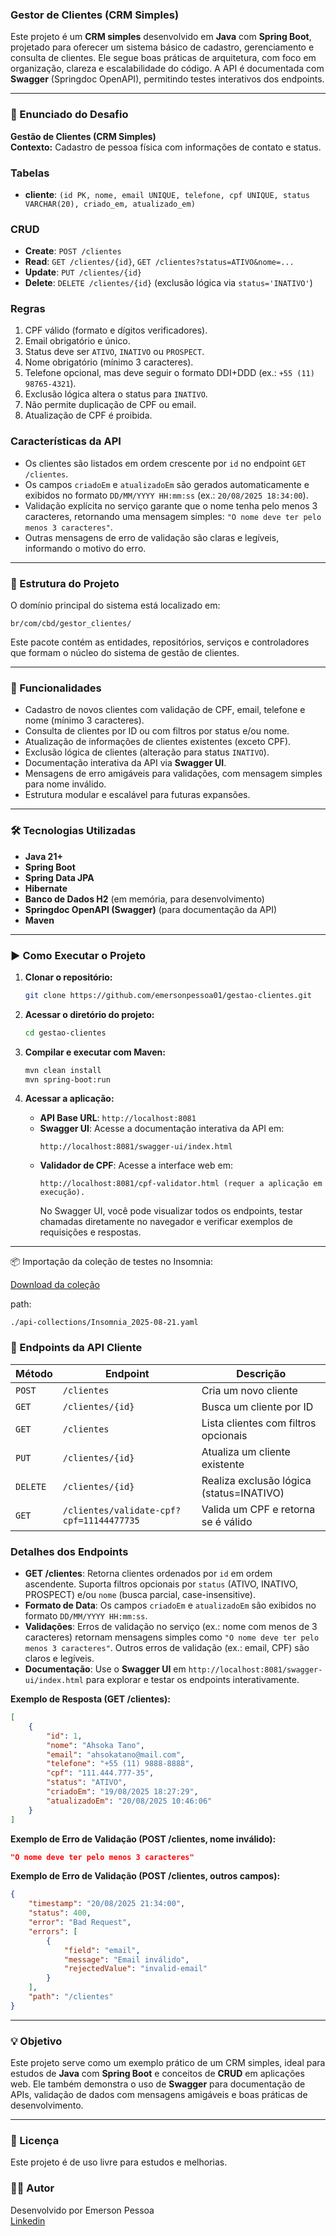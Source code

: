 ### Gestor de Clientes (CRM Simples)

Este projeto é um **CRM simples** desenvolvido em **Java** com **Spring Boot**, projetado para oferecer um sistema básico de cadastro, gerenciamento e consulta de clientes. Ele segue boas práticas de arquitetura, com foco em organização, clareza e escalabilidade do código. A API é documentada com **Swagger** (Springdoc OpenAPI), permitindo testes interativos dos endpoints.

---

### 📝 Enunciado do Desafio

**Gestão de Clientes (CRM Simples)**  
**Contexto:** Cadastro de pessoa física com informações de contato e status.  

### Tabelas
- **cliente**: `(id PK, nome, email UNIQUE, telefone, cpf UNIQUE, status VARCHAR(20), criado_em, atualizado_em)`

### CRUD
- **Create**: `POST /clientes`
- **Read**: `GET /clientes/{id}`, `GET /clientes?status=ATIVO&nome=...`
- **Update**: `PUT /clientes/{id}`
- **Delete**: `DELETE /clientes/{id}` (exclusão lógica via `status='INATIVO'`)

### Regras
1. CPF válido (formato e dígitos verificadores).
2. Email obrigatório e único.
3. Status deve ser `ATIVO`, `INATIVO` ou `PROSPECT`.
4. Nome obrigatório (mínimo 3 caracteres).
5. Telefone opcional, mas deve seguir o formato DDI+DDD (ex.: `+55 (11) 98765-4321`).
6. Exclusão lógica altera o status para `INATIVO`.
7. Não permite duplicação de CPF ou email.
8. Atualização de CPF é proibida.

### Características da API
- Os clientes são listados em ordem crescente por `id` no endpoint `GET /clientes`.
- Os campos `criadoEm` e `atualizadoEm` são gerados automaticamente e exibidos no formato `DD/MM/YYYY HH:mm:ss` (ex.: `20/08/2025 18:34:00`).
- Validação explícita no serviço garante que o nome tenha pelo menos 3 caracteres, retornando uma mensagem simples: `"O nome deve ter pelo menos 3 caracteres"`.
- Outras mensagens de erro de validação são claras e legíveis, informando o motivo do erro.

---

### 📂 Estrutura do Projeto

O domínio principal do sistema está localizado em:

```
br/com/cbd/gestor_clientes/
```

Este pacote contém as entidades, repositórios, serviços e controladores que formam o núcleo do sistema de gestão de clientes.

---

### 🚀 Funcionalidades

- Cadastro de novos clientes com validação de CPF, email, telefone e nome (mínimo 3 caracteres).
- Consulta de clientes por ID ou com filtros por status e/ou nome.
- Atualização de informações de clientes existentes (exceto CPF).
- Exclusão lógica de clientes (alteração para status `INATIVO`).
- Documentação interativa da API via **Swagger UI**.
- Mensagens de erro amigáveis para validações, com mensagem simples para nome inválido.
- Estrutura modular e escalável para futuras expansões.

---

### 🛠️ Tecnologias Utilizadas

- **Java 21+**
- **Spring Boot**
- **Spring Data JPA**
- **Hibernate**
- **Banco de Dados H2** (em memória, para desenvolvimento)
- **Springdoc OpenAPI (Swagger)** (para documentação da API)
- **Maven**

---

### ▶️ Como Executar o Projeto

1. **Clonar o repositório:**
   ```bash
   git clone https://github.com/emersonpessoa01/gestao-clientes.git
   ```

2. **Acessar o diretório do projeto:**
   ```bash
   cd gestao-clientes
   ```

3. **Compilar e executar com Maven:**
   ```bash
   mvn clean install
   mvn spring-boot:run
   ```

4. **Acessar a aplicação:**
   - **API Base URL**: `http://localhost:8081`
   - **Swagger UI**: Acesse a documentação interativa da API em:
     ```
     http://localhost:8081/swagger-ui/index.html
     ```
   - **Validador de CPF**: Acesse a interface web em:
      ```
     http://localhost:8081/cpf-validator.html (requer a aplicação em execução).
     ```
     No Swagger UI, você pode visualizar todos os endpoints, testar chamadas diretamente no navegador e verificar exemplos de requisições e respostas.

---

📦 Importação da coleção de testes no Insomnia:

[Download da coleção](./api-collections/Insomnia_2025-08-22.yaml)

path:

```
./api-collections/Insomnia_2025-08-21.yaml

```

### 👤 Endpoints da API Cliente

| Método  | Endpoint                | Descrição                              |
|---------|-------------------------|----------------------------------------|
| `POST`  | `/clientes`             | Cria um novo cliente                   |
| `GET`   | `/clientes/{id}`        | Busca um cliente por ID                |
| `GET`   | `/clientes`             | Lista clientes com filtros opcionais   |
| `PUT`   | `/clientes/{id}`        | Atualiza um cliente existente          |
| `DELETE`| `/clientes/{id}`        | Realiza exclusão lógica (status=INATIVO) |
| `GET`   | `/clientes/validate-cpf?cpf=11144477735`| Valida um CPF e retorna se é válido    |

### Detalhes dos Endpoints
- **GET /clientes**: Retorna clientes ordenados por `id` em ordem ascendente. Suporta filtros opcionais por `status` (ATIVO, INATIVO, PROSPECT) e/ou `nome` (busca parcial, case-insensitive).
- **Formato de Data**: Os campos `criadoEm` e `atualizadoEm` são exibidos no formato `DD/MM/YYYY HH:mm:ss`.
- **Validações**: Erros de validação no serviço (ex.: nome com menos de 3 caracteres) retornam mensagens simples como `"O nome deve ter pelo menos 3 caracteres"`. Outros erros de validação (ex.: email, CPF) são claros e legíveis.
- **Documentação**: Use o **Swagger UI** em `http://localhost:8081/swagger-ui/index.html` para explorar e testar os endpoints interativamente.

**Exemplo de Resposta (GET /clientes):**
```json
[
    {
        "id": 1,
        "nome": "Ahsoka Tano",
        "email": "ahsokatano@mail.com",
        "telefone": "+55 (11) 9888-8888",
        "cpf": "111.444.777-35",
        "status": "ATIVO",
        "criadoEm": "19/08/2025 18:27:29",
        "atualizadoEm": "20/08/2025 10:46:06"
    }
]
```

**Exemplo de Erro de Validação (POST /clientes, nome inválido):**
```json
"O nome deve ter pelo menos 3 caracteres"
```

**Exemplo de Erro de Validação (POST /clientes, outros campos):**
```json
{
    "timestamp": "20/08/2025 21:34:00",
    "status": 400,
    "error": "Bad Request",
    "errors": [
        {
            "field": "email",
            "message": "Email inválido",
            "rejectedValue": "invalid-email"
        }
    ],
    "path": "/clientes"
}
```

---

### 💡 Objetivo

Este projeto serve como um exemplo prático de um CRM simples, ideal para estudos de **Java** com **Spring Boot** e conceitos de **CRUD** em aplicações web. Ele também demonstra o uso de **Swagger** para documentação de APIs, validação de dados com mensagens amigáveis e boas práticas de desenvolvimento.

---

### 📜 Licença

Este projeto é de uso livre para estudos e melhorias.

### 🧑‍💻 Autor
Desenvolvido por Emerson Pessoa <br>
[Linkedin](https://www.linkedin.com/in/emersonpessoa01/)